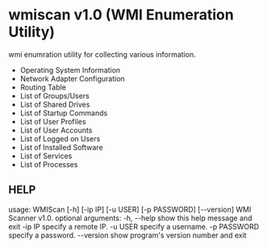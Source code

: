 # wmiscan v1.0 (WMI Enumeration Utility)

wmi enumration utility for collecting various information.

* Operating System Information
* Network Adapter Configuration
* Routing Table
* List of Groups/Users
* List of Shared Drives
* List of Startup Commands
* List of User Profiles
* List of User Accounts
* List of Logged on Users
* List of Installed Software
* List of Services
* List of Processes

## HELP

usage: WMIScan [-h] [-ip IP] [-u USER] [-p PASSWORD] [--version]
WMI Scanner v1.0.
optional arguments:
  -h, --help   show this help message and exit
  -ip IP       specify a remote IP.
  -u USER      specify a username.
  -p PASSWORD  specify a password.
  --version    show program's version number and exit

